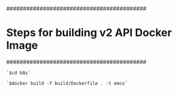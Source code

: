 ##########################################
# Steps for building v2 API Docker Image
##########################################

    `$cd k8s`

    `$docker build -f build/Dockerfile . -t emco`
